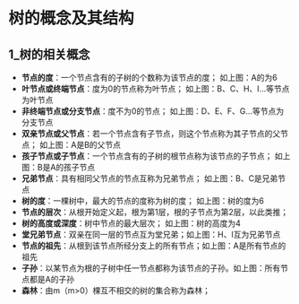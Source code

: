 # **树的概念及其结构**

## 1_树的相关概念


- **节点的度**：一个节点含有的子树的个数称为该节点的度； 如上图：A的为6
- **叶节点或终端节点**：度为0的节点称为叶节点； 如上图：B、C、H、I...等节点为叶节点 
- **非终端节点或分支节点**：度不为0的节点； 如上图：D、E、F、G...等节点为分支节点 
- **双亲节点或父节点**：若一个节点含有子节点，则这个节点称为其子节点的父节点； 如上图：A是B的父节点 
- **孩子节点或子节点**：一个节点含有的子树的根节点称为该节点的子节点； 如上图：B是A的孩子节点 
- **兄弟节点**：具有相同父节点的节点互称为兄弟节点； 如上图：B、C是兄弟节点 
- **树的度**：一棵树中，最大的节点的度称为树的度； 如上图：树的度为6
- **节点的层次**：从根开始定义起，根为第1层，根的子节点为第2层，以此类推； 
- **树的高度或深度**：树中节点的最大层次； 如上图：树的高度为4
- **堂兄弟节点**：双亲在同一层的节点互为堂兄弟；如上图：H、I互为兄弟节点 
- **节点的祖先**：从根到该节点所经分支上的所有节点；如上图：A是所有节点的祖先 
- **子孙**：以某节点为根的子树中任一节点都称为该节点的子孙。如上图：所有节点都是A的子孙 
- **森林**：由m（m>0）棵互不相交的树的集合称为森林；
